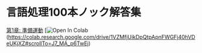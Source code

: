 # 言語処理100本ノック解答集
[第1章: 準備運動](https://github.com/Ryutaro-A/nlp-nock100-answer/blob/main/nlp_nock01.ipynb "01")
[![Open In Colab](https://colab.research.google.com/assets/colab-badge.svg)(https://colab.research.google.com/drive/1VZMfjUikDpQtpApnFWGFj40hVDeUKjXZ#scrollTo=J7_MA_p6TwEj)
